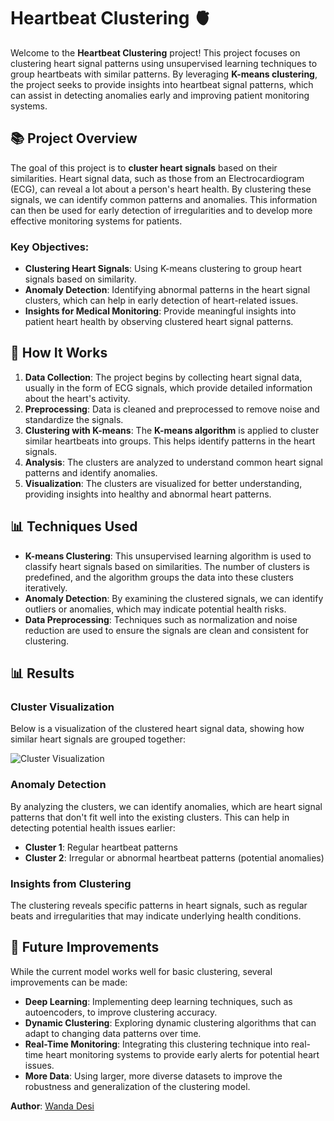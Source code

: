 # Heartbeat Clustering 🫀

Welcome to the **Heartbeat Clustering** project! This project focuses on clustering heart signal patterns using unsupervised learning techniques to group heartbeats with similar patterns. By leveraging **K-means clustering**, the project seeks to provide insights into heartbeat signal patterns, which can assist in detecting anomalies early and improving patient monitoring systems.

## 📚 Project Overview

The goal of this project is to **cluster heart signals** based on their similarities. Heart signal data, such as those from an Electrocardiogram (ECG), can reveal a lot about a person's heart health. By clustering these signals, we can identify common patterns and anomalies. This information can then be used for early detection of irregularities and to develop more effective monitoring systems for patients.

### Key Objectives:
- **Clustering Heart Signals**: Using K-means clustering to group heart signals based on similarity.
- **Anomaly Detection**: Identifying abnormal patterns in the heart signal clusters, which can help in early detection of heart-related issues.
- **Insights for Medical Monitoring**: Provide meaningful insights into patient heart health by observing clustered heart signal patterns.

## 🧠 How It Works

1. **Data Collection**: The project begins by collecting heart signal data, usually in the form of ECG signals, which provide detailed information about the heart's activity.
2. **Preprocessing**: Data is cleaned and preprocessed to remove noise and standardize the signals.
3. **Clustering with K-means**: The **K-means algorithm** is applied to cluster similar heartbeats into groups. This helps identify patterns in the heart signals.
4. **Analysis**: The clusters are analyzed to understand common heart signal patterns and identify anomalies.
5. **Visualization**: The clusters are visualized for better understanding, providing insights into healthy and abnormal heart patterns.

## 📊 Techniques Used

- **K-means Clustering**: This unsupervised learning algorithm is used to classify heart signals based on similarities. The number of clusters is predefined, and the algorithm groups the data into these clusters iteratively.
- **Anomaly Detection**: By examining the clustered signals, we can identify outliers or anomalies, which may indicate potential health risks.
- **Data Preprocessing**: Techniques such as normalization and noise reduction are used to ensure the signals are clean and consistent for clustering.

## 📊 Results

### Cluster Visualization

Below is a visualization of the clustered heart signal data, showing how similar heart signals are grouped together:

![Cluster Visualization](path_to_cluster_visualization_image)

### Anomaly Detection

By analyzing the clusters, we can identify anomalies, which are heart signal patterns that don't fit well into the existing clusters. This can help in detecting potential health issues earlier:

- **Cluster 1**: Regular heartbeat patterns
- **Cluster 2**: Irregular or abnormal heartbeat patterns (potential anomalies)

### Insights from Clustering

The clustering reveals specific patterns in heart signals, such as regular beats and irregularities that may indicate underlying health conditions.

## 🔧 Future Improvements

While the current model works well for basic clustering, several improvements can be made:

- **Deep Learning**: Implementing deep learning techniques, such as autoencoders, to improve clustering accuracy.
- **Dynamic Clustering**: Exploring dynamic clustering algorithms that can adapt to changing data patterns over time.
- **Real-Time Monitoring**: Integrating this clustering technique into real-time heart monitoring systems to provide early alerts for potential heart issues.
- **More Data**: Using larger, more diverse datasets to improve the robustness and generalization of the clustering model.


**Author**: [Wanda Desi](https://github.com/wandadesi)


